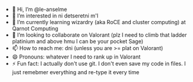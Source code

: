 - 👋 Hi, I’m @le-anselme
- 👀 I’m interested in ni detseretni m'I
- 🌱 I’m currently learning wizardry (aka RoCE and cluster computing) at Qarnot Computing
- 💞️ I’m looking to collaborate on Valorant (plz I need to climb that ladder platinium and above hmu I can be your pocket Sage)
- 📫 How to reach me: dni (unless you are >= plat on Valorant)
- 😄 Pronouns: whatever I need to rank up in Valorant
- ⚡ Fun fact: I actually don't use git. I don't even save my code in files. I just remebmer everything and re-type it every time

<!---
le-anselme/le-anselme is a ✨ special ✨ repository because its `README.md` (this file) appears on your GitHub profile.
You can click the Preview link to take a look at your changes.
--->
